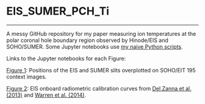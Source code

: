 # EIS_SUMER_PCH_Ti
---
A messy GitHub repository for my paper measuring ion temperatures at the polar coronal hole boundary region observed by Hinode/EIS and SOHO/SUMER. Some Jupyter notebooks use [my naive Python scripts](https://github.com/yjzhu-solar/MyPy).

Links to the Jupyter notebooks for each Figure:

[Figure 1](/ipynb/check_eit_img.ipynb): Positions of the EIS and SUMER slits overplotted on SOHO/EIT 195 context images.

[Figure 2](/ipynb/eis_recalibrate_comp.ipynb): EIS onboard radiometric calibration curves from [Del Zanna et al. (2013)](https://ui.adsabs.harvard.edu/abs/2013A%26A...555A..47D/abstract) and [Warren et al. (2014)](https://ui.adsabs.harvard.edu/abs/2014ApJS..213...11W/abstract).
